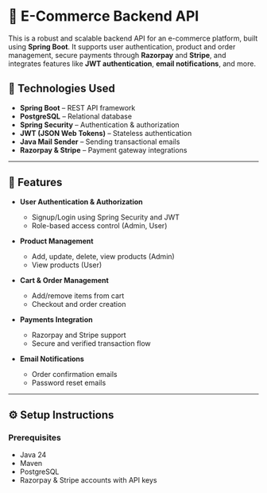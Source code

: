 # 🛒 E-Commerce Backend API

This is a robust and scalable backend API for an e-commerce platform, built using **Spring Boot**. It supports user authentication, product and order management, secure payments through **Razorpay** and **Stripe**, and integrates features like **JWT authentication**, **email notifications**, and more.

## 🚀 Technologies Used

- **Spring Boot** – REST API framework
- **PostgreSQL** – Relational database
- **Spring Security** – Authentication & authorization
- **JWT (JSON Web Tokens)** – Stateless authentication
- **Java Mail Sender** – Sending transactional emails
- **Razorpay & Stripe** – Payment gateway integrations

---
## 🔐 Features

- **User Authentication & Authorization**
  - Signup/Login using Spring Security and JWT
  - Role-based access control (Admin, User)
  
- **Product Management**
  - Add, update, delete, view products (Admin)
  - View products (User)

- **Cart & Order Management**
  - Add/remove items from cart
  - Checkout and order creation

- **Payments Integration**
  - Razorpay and Stripe support
  - Secure and verified transaction flow

- **Email Notifications**
  - Order confirmation emails
  - Password reset emails

---

## ⚙️ Setup Instructions

### Prerequisites

- Java 24
- Maven
- PostgreSQL
- Razorpay & Stripe accounts with API keys
